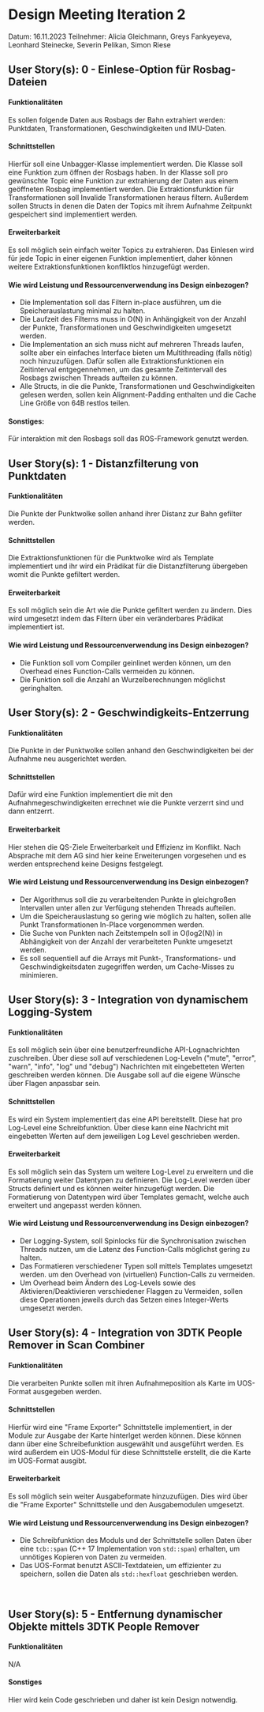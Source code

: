 # Design Meeting Iteration 2
Datum: 16.11.2023
Teilnehmer: Alicia Gleichmann, Greys Fankyeyeva, Leonhard Steinecke, Severin Pelikan, Simon Riese

## User Story(s): 0 - Einlese-Option für Rosbag-Dateien
#### Funktionalitäten
Es sollen folgende Daten aus Rosbags der Bahn extrahiert werden: Punktdaten, Transformationen, Geschwindigkeiten und IMU-Daten.
#### Schnittstellen
Hierfür soll eine Unbagger-Klasse implementiert werden.
Die Klasse soll eine Funktion zum öffnen der Rosbags haben.
In der Klasse soll pro gewünschte Topic eine Funktion zur extrahierung der Daten aus einem geöffneten Rosbag implementiert werden.
Die Extraktionsfunktion für Transformationen soll Invalide Transformationen heraus filtern.
Außerdem sollen Structs in denen die Daten der Topics mit ihrem Aufnahme Zeitpunkt gespeichert sind implementiert werden.
#### Erweiterbarkeit
Es soll möglich sein einfach weiter Topics zu extrahieren.
Das Einlesen wird für jede Topic in einer eigenen Funktion implementiert, daher können weitere  Extraktionsfunktionen konfliktlos hinzugefügt werden.
#### Wie wird Leistung und Ressourcenverwendung ins Design einbezogen?
- Die Implementation soll das Filtern in-place ausführen, um die Speicherauslastung minimal zu halten.
- Die Laufzeit des Filterns muss in O(N) in Anhängigkeit von der Anzahl der Punkte, Transformationen und Geschwindigkeiten umgesetzt werden.
- Die Implementation an sich muss nicht auf mehreren Threads laufen, sollte aber ein einfaches Interface bieten um Multithreading (falls nötig) noch hinzuzufügen. Dafür sollen alle Extraktionsfunktionen ein Zeitinterval entgegennehmen, um das gesamte Zeitintervall des Rosbags zwischen Threads aufteilen zu können.
- Alle Structs, in die die Punkte, Transformationen und Geschwindigkeiten gelesen werden, sollen kein Alignment-Padding enthalten und die Cache Line Größe von 64B restlos teilen.
#### Sonstiges:
Für interaktion mit den Rosbags soll das ROS-Framework genutzt werden.

## User Story(s): 1 - Distanzfilterung von Punktdaten
#### Funktionalitäten
Die Punkte der Punktwolke sollen anhand ihrer Distanz zur Bahn gefilter werden.
#### Schnittstellen
Die Extraktionsfunktionen für die Punktwolke wird als Template implementiert und ihr wird ein Prädikat für die Distanzfilterung übergeben womit die Punkte gefiltert werden.
#### Erweiterbarkeit
Es soll möglich sein die Art wie die Punkte gefiltert werden zu ändern.
Dies wird umgesetzt indem das Filtern über ein veränderbares Prädikat implementiert ist.
#### Wie wird Leistung und Ressourcenverwendung ins Design einbezogen?
- Die Funktion soll vom Compiler geinlinet werden können, um den Overhead eines Function-Calls vermeiden zu können.
- Die Funktion soll die Anzahl an Wurzelberechnungen möglichst geringhalten.

## User Story(s): 2 - Geschwindigkeits-Entzerrung
#### Funktionalitäten
Die Punkte in der Punktwolke sollen anhand den Geschwindigkeiten bei der Aufnahme neu ausgerichtet werden.
#### Schnittstellen
Dafür wird eine Funktion implementiert die mit den Aufnahmegeschwindigkeiten errechnet wie die Punkte verzerrt sind und dann entzerrt.
#### Erweiterbarkeit
Hier stehen die QS-Ziele Erweiterbarkeit und Effizienz im Konflikt.
Nach Absprache mit dem AG sind hier keine Erweiterungen vorgesehen und es werden entsprechend keine Designs festgelegt.
#### Wie wird Leistung und Ressourcenverwendung ins Design einbezogen?
- Der Algorithmus soll die zu verarbeitenden Punkte in gleichgroßen Intervallen unter allen zur Verfügung stehenden Threads aufteilen.
- Um die Speicherauslastung so gering wie möglich zu halten, sollen alle Punkt Transformationen In-Place vorgenommen werden.
- Die Suche von Punkten nach Zeitstempeln soll in  O(log2(N)) in Abhängigkeit von der Anzahl der verarbeiteten Punkte umgesetzt werden.
- Es soll sequentiell auf die Arrays mit Punkt-, Transformations- und Geschwindigkeitsdaten zugegriffen werden, um Cache-Misses zu minimieren.

## User Story(s): 3 - Integration von dynamischem Logging-System
#### Funktionalitäten
Es soll möglich sein über eine benutzerfreundliche API-Lognachrichten zuschreiben.
Über diese soll auf verschiedenen Log-Leveln ("mute", "error", "warn", "info", "log" und "debug") Nachrichten mit eingebetteten Werten geschreiben werden können.
Die Ausgabe soll auf die eigene Wünsche über Flagen anpassbar sein.
#### Schnittstellen
Es wird ein System  implementiert das eine API bereitstellt. Diese hat pro Log-Level eine Schreibfunktion.
Über diese kann eine Nachricht mit eingebetten Werten auf dem jeweiligen Log Level geschrieben werden.
#### Erweiterbarkeit
Es soll möglich sein das System um weitere Log-Level zu erweitern und die Formatierung weiter Datentypen zu definieren.
Die Log-Level werden über Structs definiert und es können weiter hinzugefügt werden. Die Formatierung von Datentypen wird über Templates gemacht, welche auch erweitert und angepasst werden können.
#### Wie wird Leistung und Ressourcenverwendung ins Design einbezogen?
- Der Logging-System, soll Spinlocks für die Synchronisation zwischen Threads nutzen, um die Latenz des Function-Calls möglichst gering zu halten.
- Das Formatieren verschiedener Typen soll mittels Templates umgesetzt werden. um den Overhead von (virtuellen) Function-Calls zu vermeiden.
- Um Overhead beim Ändern des Log-Levels sowie des Aktivieren/Deaktivieren verschiedener Flaggen zu Vermeiden, sollen diese Operationen jeweils durch das Setzen eines Integer-Werts umgesetzt werden.

## User Story(s): 4 - Integration von 3DTK People Remover in Scan Combiner
#### Funktionalitäten
Die verarbeiten Punkte sollen mit ihren Aufnahmeposition als Karte im UOS-Format ausgegeben werden.
#### Schnittstellen
Hierfür wird eine "Frame Exporter" Schnittstelle implementiert, in der Module zur Ausgabe der Karte hinterlget werden können. Diese können dann über eine Schreibefunktion ausgewählt und ausgeführt werden.
Es wird außerdem ein UOS-Modul für diese Schnittstelle erstellt, die die Karte im UOS-Format ausgibt.
#### Erweiterbarkeit
Es soll möglich sein weiter Ausgabeformate hinzuzufügen.
Dies wird über die "Frame Exporter" Schnittstelle und den Ausgabemodulen umgesetzt.
#### Wie wird Leistung und Ressourcenverwendung ins Design einbezogen?
- Die Schreibfunktion des Moduls und der Schnittstelle sollen Daten über eine `tcb::span` (C++ 17 Implementation von `std::span`) erhalten, um unnötiges Kopieren von Daten zu vermeiden.
- Das UOS-Format benutzt ASCII-Textdateien, um effizienter zu speichern, sollen die Daten als `std::hexfloat` geschrieben werden.


 
## User Story(s): 5 - Entfernung dynamischer Objekte mittels 3DTK People Remover
#### Funktionalitäten
N/A
#### Sonstiges
Hier wird kein Code geschrieben und daher ist kein Design notwendig.